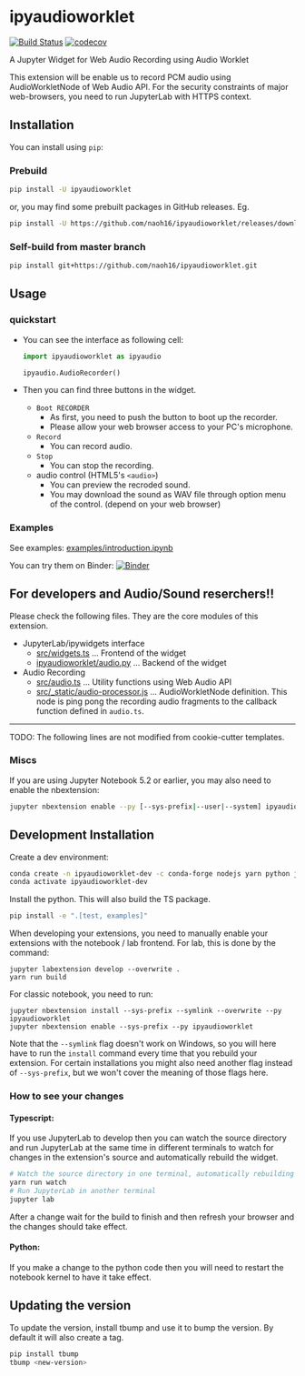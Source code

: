 
# ipyaudioworklet

[![Build Status](https://travis-ci.org/naoh16/ipyaudioworklet.svg?branch=master)](https://travis-ci.org/naoh16/ipyaudioworklet)
[![codecov](https://codecov.io/gh/naoh16/ipyaudioworklet/branch/master/graph/badge.svg)](https://codecov.io/gh/naoh16/ipyaudioworklet)


A Jupyter Widget for Web Audio Recording using Audio Worklet

This extension will be enable us to record PCM audio using AudioWorkletNode of Web Audio API.
For the security constraints of major web-browsers, you need to run JupyterLab with HTTPS context.

## Installation

You can install using `pip`:

### Prebuild

```bash
pip install -U ipyaudioworklet
```

or, you may find some prebuilt packages in GitHub releases. Eg.

```bash
pip install -U https://github.com/naoh16/ipyaudioworklet/releases/download/v0.1.3/ipyaudioworklet-0.1.3-py3-none-any.whl
```

### Self-build from master branch

```bash
pip install git+https://github.com/naoh16/ipyaudioworklet.git
```

## Usage

### quickstart

- You can see the interface as following cell:

  ```python
  import ipyaudioworklet as ipyaudio
  
  ipyaudio.AudioRecorder()
  ```

- Then you can find three buttons in the widget.

  - `Boot RECORDER`
    -  As first, you need to push the button to boot up the recorder.
    -  Please allow your web browser access to your PC's microphone.
  - `Record`
    - You can record audio.
  - `Stop`
    - You can stop the recording.
  - audio control (HTML5's ``<audio>``)
    - You can preview the recroded sound.
    - You may download the sound as WAV file through option menu of the control. (depend on your web browser)

### Examples

See examples: [examples/introduction.ipynb](examples/introduction.ipynb)

You can try them on Binder:
[![Binder](https://mybinder.org/badge_logo.svg)](https://mybinder.org/v2/gh/naoh16/ipyaudioworklet/main?labpath=examples)


## For developers and Audio/Sound reserchers!!

Please check the following files. They are the core modules of this extension.

- JupyterLab/ipywidgets interface
  - [src/widgets.ts](src/widgets.ts) ... Frontend of the widget
  - [ipyaudioworklet/audio.py](ipyaudioworklet/audio.py) ... Backend of the widget
- Audio Recording
  - [src/audio.ts](src/audio.ts) ... Utility functions using Web Audio API
  - [src/_static/audio-processor.js](src/_static/audio-processor.js) ... AudioWorkletNode definition. This node is ping pong the recording audio fragments to the callback function defined in `audio.ts`.

---

TODO: The following lines are not modified from cookie-cutter templates.

### Miscs

If you are using Jupyter Notebook 5.2 or earlier, you may also need to enable
the nbextension:
```bash
jupyter nbextension enable --py [--sys-prefix|--user|--system] ipyaudioworklet
```

## Development Installation

Create a dev environment:
```bash
conda create -n ipyaudioworklet-dev -c conda-forge nodejs yarn python jupyterlab
conda activate ipyaudioworklet-dev
```

Install the python. This will also build the TS package.
```bash
pip install -e ".[test, examples]"
```

When developing your extensions, you need to manually enable your extensions with the
notebook / lab frontend. For lab, this is done by the command:

```
jupyter labextension develop --overwrite .
yarn run build
```

For classic notebook, you need to run:

```
jupyter nbextension install --sys-prefix --symlink --overwrite --py ipyaudioworklet
jupyter nbextension enable --sys-prefix --py ipyaudioworklet
```

Note that the `--symlink` flag doesn't work on Windows, so you will here have to run
the `install` command every time that you rebuild your extension. For certain installations
you might also need another flag instead of `--sys-prefix`, but we won't cover the meaning
of those flags here.

### How to see your changes
#### Typescript:
If you use JupyterLab to develop then you can watch the source directory and run JupyterLab at the same time in different
terminals to watch for changes in the extension's source and automatically rebuild the widget.

```bash
# Watch the source directory in one terminal, automatically rebuilding when needed
yarn run watch
# Run JupyterLab in another terminal
jupyter lab
```

After a change wait for the build to finish and then refresh your browser and the changes should take effect.

#### Python:
If you make a change to the python code then you will need to restart the notebook kernel to have it take effect.

## Updating the version

To update the version, install tbump and use it to bump the version.
By default it will also create a tag.

```bash
pip install tbump
tbump <new-version>
```

